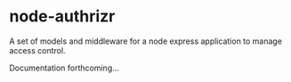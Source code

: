 node-authrizr
=============

A set of models and middleware for a node express application to manage access control.

Documentation forthcoming...
